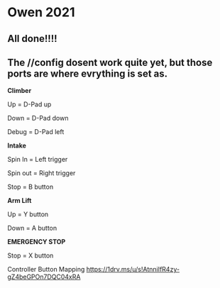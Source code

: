 # Owen 2021

All done!!!!
-
The //config dosent work quite yet, but those ports are where evrything is set as. 
-
**Climber**


Up = D-Pad up


Down = D-Pad down 


Debug = D-Pad left 



**Intake** 


Spin In = Left trigger 


Spin out = Right trigger 


Stop = B button 

**Arm Lift**


Up = Y button 


Down = A button 



**EMERGENCY STOP**


Stop = X button 



Controller Button Mapping 
https://1drv.ms/u/s!AtnniIfR4zy-gZ4beGPOn7DQC04xRA
